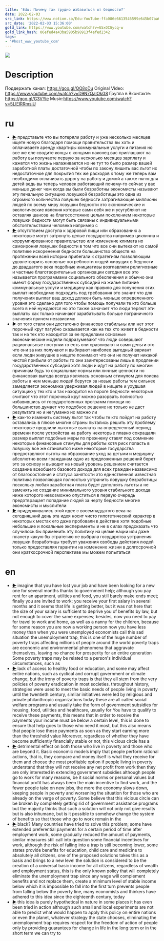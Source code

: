 ```yaml
---
title: 'Edu: Почему так трудно избавиться от бедности?'
date: 2022-02-03
src_link: https://www.notion.so/Edu-YouTube-ffa086e6613546599e645b07aa05f9bc
src_date: '2022-02-03 15:36:00'
gold_link: https://www.youtube.com/watch?v=G5xOCGycq-w
gold_link_hash: 06efed4a43ba5905b98913f4efed2342
tags:
- '#host_www_youtube_com'
---
```


![](https://www.youtube.com/watch?v=G5xOCGycq-w) 
# Description 
Поддержать канал: https://goo.gl/QQ8oDu
Original Video: https://www.youtube.com/watch?v=D9N7QaIOkG8
Группа в Вконтакте: https://goo.gl/G3VYie
Music:https://www.youtube.com/watch?v=5LIEIRRmsiU
# ru
 - ~~[▶](https://www.youtube.com/watch?v=G5xOCGycq-w&t=9)~~  представьте что вы потеряли работу и уже несколько месяцев ищете новую благодаря помощи правительства вы хоть и оплачиваете аренду квартиры коммунальные услуги и питания но все же еле сводите концы с концами наконец вас приглашают на работу вы получаете первую за несколько месяцев зарплату и кажется что жизнь налаживается но не тут то было размер вашей заработной платы достаточной чтобы по закону лишить вас льгот но недостаточное для покрытия тех же расходов к тому же теперь вам необходимо оплачивать дорогу на работу и домой а также няню для детей ведь вы теперь человек работающий почему-то сейчас у вас меньше денег чем когда вы были безработны экономисты называют эту печальную ситуацию ловушкой безработицы это одна из огромного количества ловушек бедности затрагивающие миллионы людей по всему миру ловушки бедности это экономические и экологические явления которые сами себя же и усугубляют не оставляя шансов на благосостояние целым поколением некоторые ловушки бедности могут быть связаны с индивидуальными обстоятельствами человека например с 
 - ~~[▶](https://www.youtube.com/watch?v=G5xOCGycq-w&t=77)~~  отсутствием доступа к здоровой пищи или образованию а некоторые могут затронуть целые государства например циклична и коррумпированное правительство или изменение климата но самоирония ловушек бедности в том что все они вытекают из самой политике искоренения бедности большинство обществ на протяжении всей истории прибегали к стратегиям позволяющим удовлетворить основные потребности людей живущих в бедности до двадцатого века подобные инициативы возглавляли религиозные и частные благотворительные организации сегодня все это называется программами социального обеспечения и обычно они имеют форму государственных субсидий на жилье питание коммунальные услуги и медицину как правило для получения этих выплат необходимо подходить под требования это значит что для получения выплат ваш доход должен быть меньше определенного уровня это сделано для того чтобы помощь получали те кто больше всего в ней нуждаются но это также означает что люди теряют эти выплаты как только начинают зарабатывать больше пограничного значения причем независимо 
 - ~~[▶](https://www.youtube.com/watch?v=G5xOCGycq-w&t=145)~~  от того стали они достаточно финансово стабильны или нет этот порочный круг пагубно сказывается как на тех кто живет в бедности так и на тех кто находится за ее пределами основные экономические модели подразумевают что люди совершают рациональные поступки то есть они сравнивают и сами деньги это что они за них получают и выбирают наиболее выгодный вариант если люди живущие в нищете понимают что они не получат никакой чистой прибыли от работы то они заинтересованы лишь в продлении государственных субсидий хотя люди и идут на работу по многим причинам будь то социальные нормы или личные ценности но финансовая выгода всегда являлась основным стимулом для поиска работы а чем меньше людей берутся за новые работы тем сильнее замедляется экономика удерживая людей в нищете и ухудшая ситуацию у тех кто и так находится на пороге бедности некоторые считают что этот порочный круг можно разорвать полностью избавившись от государственных программ помощи но большинство думает что подобное решение не только не даст результата но и негуманно но можно ли 
 - ~~[▶](https://www.youtube.com/watch?v=G5xOCGycq-w&t=214)~~  как-то изменить систему льгот так чтобы те кто пойдет на работу оставались в плюсе многие страны пытались решить эту проблему некоторые продлили льготные выплаты на определенный период времени после устройства на работу некоторые плавно сокращали размер выплат подобные меры по прежнему ставят под сомнение некоторые финансовые стимулы для работы хотя риск попасть в ловушку все же становится ниже некоторые государства предоставляют льготы на образование уход за детьми и медицину абсолютно всем гражданам одно из предложенных решений берет это за основу и выводит на новый уровень решением считается создание всеобщего базового дохода для всех граждан независимо от благосостояния и статуса занятости это единственная известная политика позволяющая полностью устранить ловушку безработицы поскольку любая заработная плата будет дополнять льготы а не заменять их создание минимального уровня стабильного дохода ниже которого невозможно опуститься в первую очередь предотвращает попадание людей за черту бедности многие экономисты и мыслители 
 - ~~[▶](https://www.youtube.com/watch?v=G5xOCGycq-w&t=282)~~  придерживались этой идее с восемнадцатого века на сегодняшний день эта идея носит чисто гипотетический характер в некоторых местах его даже пробовали в действие хотя подобные небольшие и локальные эксперименты и не в силах предсказать что случилось бы применить эту политику на целые нации или даже планету какую бы стратегию не выбрала государства устранения ловушки безработицы требует уважения свободы действия людей только предоставляя гарантии на изменение жизни в долгосрочной они краткосрочной перспективе мы можем попытаться 
# en
 - ~~[▶](https://www.youtube.com/watch?v=G5xOCGycq-w&t=9)~~  imagine that you have lost your job and have been looking for a new one for several months thanks to government help; although you pay rent for an apartment, utilities and food, you still barely make ends meet; finally you are invited to work; you receive your first salary in several months and it seems that life is getting better, but it was not here that the size of your salary is sufficient to deprive you of benefits by law, but not enough to cover the same expenses; besides, now you need to pay for travel to work and home, as well as a nanny for the children, because for some reason you are now a working person now you have less money than when you were unemployed economists call this sad situation the unemployment trap, this is one of the huge number of poverty traps affecting millions of people around the world poverty traps are economic and environmental phenomena that aggravate themselves, leaving no chance for prosperity for an entire generation  Some poverty traps may be related to a person's individual circumstances, such as 
 - ~~[▶](https://www.youtube.com/watch?v=G5xOCGycq-w&t=77)~~  lack of access to healthy food or education, and some may affect entire nations, such as cyclical and corrupt government or climate change, but the irony of poverty traps is that they all stem from the very policies of poverty eradication in most societies.  throughout history, strategies were used to meet the basic needs of people living in poverty until the twentieth century, similar initiatives were led by religious and private philanthropic organizations today these are all called social welfare programs and usually take the form of government subsidies for housing, food, utilities and healthcare, usually for  You have to qualify to receive these payments, this means that in order to receive the payments your income must be below a certain level, this is done to ensure that help goes to those who need it most, but this also means that people lose these payments as soon as they start earning more than the threshold value  Moreover, regardless of whether they have become sufficiently financially stable or not, this vicious circle has a 
 - ~~[▶](https://www.youtube.com/watch?v=G5xOCGycq-w&t=151)~~  detrimental effect on both those who live in poverty and those who are beyond it. Basic economic models imply that people perform rational actions, that is, they compare and money itself is what  they receive for them and choose the most profitable option if people living in poverty understand that they will not receive any net profit from work then they are only interested in extending government subsidies although people go to work for many reasons, be it social norms or personal values but financial  profit has always been the main incentive to find work, and the fewer people take on new jobs, the more the economy slows down, keeping people in poverty and worsening the situation for those who are already on the verge of poverty. Some believe that this vicious circle can be broken by completely getting rid of government assistance programs  but the majority thinks that such a solution will not only not give results but is also inhumane, but is it possible to somehow change the system of benefits so that those who go to work remain in the 
 - ~~[▶](https://www.youtube.com/watch?v=G5xOCGycq-w&t=218)~~  black? Many countries have tried to solve this problem; some have extended preferential payments for a certain period of time after employment  work, some gradually reduced the amount of payments, similar measures still call into question some financial incentives for work, although the risk of falling into a trap is still becoming lower, some states provide benefits for education, child care and medicine to absolutely all citizens, one of the proposed solutions takes this as a basis and  brings to a new level the solution is considered to be the creation of a universal basic income for all citizens, regardless of wealth and employment status, this is the only known policy that will completely eliminate the unemployment trap since any wage will complement benefits and not replace them, create a minimum level of stable income below which it is impossible to fall into the first  turn prevents people from falling below the poverty line, many economists and thinkers have adhered to this idea since the eighteenth century, today 
 - ~~[▶](https://www.youtube.com/watch?v=G5xOCGycq-w&t=286)~~  this idea is purely hypothetical in nature in some places it has even been tried in action although such small and local experiments are not able to predict what would happen to apply this  policy on entire nations or even the planet, whatever strategy the state chooses, eliminating the unemployment trap requires respect for the freedom of action of people only by providing guarantees for change in life in the long term or in the short term we can try to